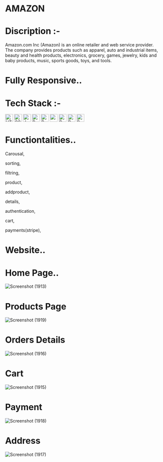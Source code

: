 
# AMAZON

# Discription :- 
Amazon.com Inc (Amazon) is an online retailer and web service provider. The company provides products such as apparel, auto and industrial items, beauty and health products, electronics, grocery, games, jewelry, kids and baby products, music, sports goods, toys, and tools.

# Fully Responsive..
# Tech Stack :-

  <img src="https://img.shields.io/badge/HTML5-282C34?logo=html5&logoColor=E34F26" alt="HTML5 logo" title="HTML5" height="25" />
   <img src="https://img.shields.io/badge/CSS3-282C34?logo=css3&logoColor=1572B6" alt="CSS3 logo" title="CSS3" height="25" />
<img src="https://img.shields.io/badge/JavaScript-282C34?logo=javascript&logoColor=F7DF1E" alt="JavaScript logo" title="JavaScript" height="25" />
<img src="https://img.shields.io/badge/React -282C34?logo=react&logoColor=61DAFB" alt="React Native logo" title="React" height="25" />
   <img src="https://img.shields.io/badge/ChakaraUI -282C34?logo=chakraui&logoColor=61DAFB" alt="React  logo" title="React" height="25" />
   <img src="https://img.shields.io/badge/React_Router-282C34?logo=react-router&logoColor=E34F26" alt="react logo" title="React Router" height="25" />
   <img src="https://img.shields.io/badge/Axios-282C34?logo=axios&logoColor=764ABC" alt="Redux logo" title="Redux" height="25" />
     <img src="https://img.shields.io/badge/Node-282C34?logo=node&logoColor=764ABC" alt="Redux logo" title="Redux" height="25" />
      <img src="https://img.shields.io/badge/Node-282C34?logo=node&logoColor=764ABC" alt="Redux logo" title="Node.js" height="25" />



# Functiontalities..
Carousal,

sorting,

filtring,


product,


addproduct,

details,

authentication,

cart,

payments(stripe),

# Website..

# Home Page..
![Screenshot (1913)](https://github.com/abhithemauryas/Amazon-clone/assets/115460755/d1615b6c-0809-44e9-87fc-cd265f6d7f8b)


# Products Page

![Screenshot (1919)](https://github.com/abhithemauryas/Amazon-clone/assets/115460755/0cf61780-44ae-485a-9355-94ff119e198f)


# Orders Details
![Screenshot (1916)](https://github.com/abhithemauryas/Amazon-clone/assets/115460755/897d6d1c-f45d-42ea-b029-dd0403e30f86)

# Cart
![Screenshot (1915)](https://github.com/abhithemauryas/Amazon-clone/assets/115460755/2fad6593-b63d-4157-8cdb-62c5f92bc805)

# Payment
![Screenshot (1918)](https://github.com/abhithemauryas/Amazon-clone/assets/115460755/124feb3c-07c4-45dd-8012-ab1481ae546e)

# Address
![Screenshot (1917)](https://github.com/abhithemauryas/Amazon-clone/assets/115460755/370b802b-f824-49a0-a9fd-4d5aa6f51c33)
